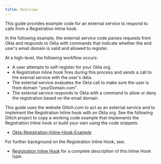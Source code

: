 ```yaml
---
title: Overview
---
```


This guide provides example code for an external service to respond to calls from a Registration Inline hook.

In the following example, the external service code parses requests from Okta and responds to Okta with commands that indicate whether the end user's email domain is valid and allowed to register.

At a high-level, the following workflow occurs:

- A user attempts to self-register for your Okta org.
- A Registration Inline hook fires during this process and sends a call to the exernal service with the user's data.
- The external service evaluates the Okta call to make sure the user is from domain "yourDomain.com".
- The external service responds to Okta with a command to allow or deny the registration based on the email domain.

This guide uses the website Glitch.com to act as an external service and to implement the Registration Inline hook with an Okta org. See the following Glitch project to copy a working code example that implements the Registration Inline hook or build your own using the code snippets:

* [Okta-Registration-Inline-Hook-Example](https://resonant-rocky-slouch.glitch.me/)

For further background on the Registration Inline Hook, see:

* [Registration Inline Hook](/docs/reference/registration-hook/) for a complete description of this Inline Hook type.

<NextSectionLink/>
